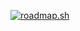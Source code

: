 [![roadmap.sh](https://api.roadmap.sh/v1-badge/wide/650d1d51d5295d7a81330853?variant=dark)](https://roadmap.sh)
